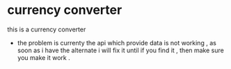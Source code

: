 # currency converter

this is a currency converter 
- the problem is currenty the api which provide data is not working , as soon as i have the alternate i will fix it until if you find it , then make sure you make it work . 


